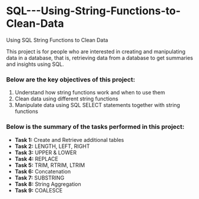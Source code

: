 # SQL---Using-String-Functions-to-Clean-Data
Using SQL String Functions to Clean Data

This project is for people who are interested in creating and manipulating data in a database, that is, retrieving data from a database to get summaries and insights using SQL.

### Below are the key objectives of this project:
1.	Understand how string functions work and when to use them 
2.	Clean data using different string functions 
3.	Manipulate data using SQL SELECT statements together with string functions 


### Below is the summary of the tasks performed in this project:
- __Task 1:__ Create and Retrieve additional tables
- __Task 2:__ LENGTH, LEFT, RIGHT
- __Task 3:__ UPPER & LOWER
- __Task 4:__ REPLACE
- __Task 5:__ TRIM, RTRIM, LTRIM
- __Task 6:__ Concatenation
- __Task 7:__ SUBSTRING
- __Task 8:__ String Aggregation
- __Task 9:__ COALESCE
